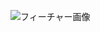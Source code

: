 ![フィーチャー画像](https://user-images.githubusercontent.com/63241922/97106398-b17d0280-1704-11eb-943a-2709c324fbee.png)